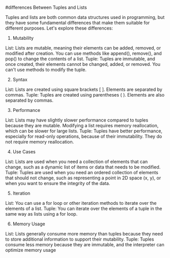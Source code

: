 #differences Between Tuples and Lists

Tuples and lists are both common data structures used in programming, but they have some fundamental differences that make them suitable for different purposes. Let's explore these differences:

1. Mutability

List: Lists are mutable, meaning their elements can be added, removed, or modified after creation. You can use methods like append(), remove(), and pop() to change the contents of a list.
Tuple: Tuples are immutable, and once created, their elements cannot be changed, added, or removed. You can't use methods to modify the tuple.

2. Syntax

List: Lists are created using square brackets [ ]. Elements are separated by commas.
Tuple: Tuples are created using parentheses ( ). Elements are also separated by commas.

3. Performance

List: Lists may have slightly slower performance compared to tuples because they are mutable. Modifying a list requires memory reallocation, which can be slower for large lists.
Tuple: Tuples have better performance, especially for read-only operations, because of their immutability. They do not require memory reallocation.

4. Use Cases

List: Lists are used when you need a collection of elements that can change, such as a dynamic list of items or data that needs to be modified.
Tuple: Tuples are used when you need an ordered collection of elements that should not change, such as representing a point in 2D space (x, y), or when you want to ensure the integrity of the data.

5. Iteration

List: You can use a for loop or other iteration methods to iterate over the elements of a list.
Tuple: You can iterate over the elements of a tuple in the same way as lists using a for loop.

6. Memory Usage

List: Lists generally consume more memory than tuples because they need to store additional information to support their mutability.
Tuple: Tuples consume less memory because they are immutable, and the interpreter can optimize memory usage


